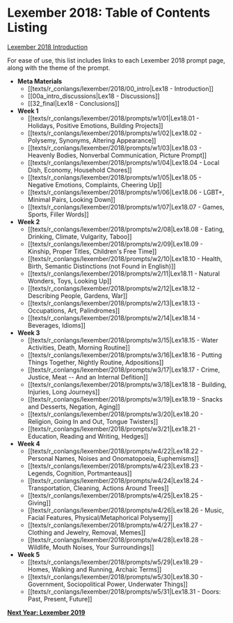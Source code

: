 # Lexember 2018: Table of Contents Listing
[Lexember 2018 Introduction](00_intro.md)

For ease of use, this list includes links to each Lexember 2018 prompt page, along with the theme of the prompt.

* **Meta Materials**
	* [[texts/r_conlangs/lexember/2018/00_intro|Lex18 - Introduction]]
	* [[00a_intro_discussions|Lex18 - Discussions]]
	* [[32_final|Lex18 - Conclusions]]
* **Week 1**
	* [[texts/r_conlangs/lexember/2018/prompts/w1/01|Lex18.01 - Holidays, Positive Emotions, Building Projects]]
	* [[texts/r_conlangs/lexember/2018/prompts/w1/02|Lex18.02 - Polysemy, Synonyms, Altering Appearance]]
	* [[texts/r_conlangs/lexember/2018/prompts/w1/03|Lex18.03 - Heavenly Bodies, Nonverbal Communication, Picture Prompt]]
	* [[texts/r_conlangs/lexember/2018/prompts/w1/04|Lex18.04 - Local Dish, Economy, Household Chores]]
	* [[texts/r_conlangs/lexember/2018/prompts/w1/05|Lex18.05 - Negative Emotions, Complaints, Cheering Up]]
	* [[texts/r_conlangs/lexember/2018/prompts/w1/06|Lex18.06 - LGBT+, Minimal Pairs, Looking Down]]
	* [[texts/r_conlangs/lexember/2018/prompts/w1/07|Lex18.07 - Games, Sports, Filler Words]]
* **Week 2**
	* [[texts/r_conlangs/lexember/2018/prompts/w2/08|Lex18.08 - Eating, Drinking, Climate, Vulgarity, Taboo]]
	* [[texts/r_conlangs/lexember/2018/prompts/w2/09|Lex18.09 - Kinship, Proper Titles, Children's Free Time]]
	* [[texts/r_conlangs/lexember/2018/prompts/w2/10|Lex18.10 - Health, Birth, Semantic Distinctions (not Found in English)]]
	* [[texts/r_conlangs/lexember/2018/prompts/w2/11|Lex18.11 - Natural Wonders, Toys, Looking Up]]
	* [[texts/r_conlangs/lexember/2018/prompts/w2/12|Lex18.12 - Describing People, Gardens, War]]
	* [[texts/r_conlangs/lexember/2018/prompts/w2/13|Lex18.13 - Occupations, Art, Palindromes]]
	* [[texts/r_conlangs/lexember/2018/prompts/w2/14|Lex18.14 - Beverages, Idioms]]
* **Week 3**
	* [[texts/r_conlangs/lexember/2018/prompts/w3/15|Lex18.15 - Water Activities, Death, Morning Routine]]
	* [[texts/r_conlangs/lexember/2018/prompts/w3/16|Lex18.16 - Putting Things Together, Nightly Routine, Adpositions]]
	* [[texts/r_conlangs/lexember/2018/prompts/w3/17|Lex18.17 - Crime, Justice, Meat -- And an Internal Defition]]
	* [[texts/r_conlangs/lexember/2018/prompts/w3/18|Lex18.18 - Building, Injuries, Long Journeys]]
	* [[texts/r_conlangs/lexember/2018/prompts/w3/19|Lex18.19 - Snacks and Desserts, Negation, Aging]]
	* [[texts/r_conlangs/lexember/2018/prompts/w3/20|Lex18.20 - Religion, Going In and Out, Tongue Twisters]]
	* [[texts/r_conlangs/lexember/2018/prompts/w3/21|Lex18.21 - Education, Reading and Writing, Hedges]]
* **Week 4**
	* [[texts/r_conlangs/lexember/2018/prompts/w4/22|Lex18.22 - Personal Names, Noises and Onomatopoeia, Euphemisms]]
	* [[texts/r_conlangs/lexember/2018/prompts/w4/23|Lex18.23 - Legends, Cognition, Portmanteaus]]
	* [[texts/r_conlangs/lexember/2018/prompts/w4/24|Lex18.24 - Transportation, Cleaning, Actions Around Trees]]
	* [[texts/r_conlangs/lexember/2018/prompts/w4/25|Lex18.25 - Giving]]
	* [[texts/r_conlangs/lexember/2018/prompts/w4/26|Lex18.26 - Music, Facial Features, Physical/Metaphorical Polysemy]]
	* [[texts/r_conlangs/lexember/2018/prompts/w4/27|Lex18.27 - Clothing and Jewelry, Removal, Memes]]
	* [[texts/r_conlangs/lexember/2018/prompts/w4/28|Lex18.28 - Wildlife, Mouth Noises, Your Surroundings]]
* **Week 5**
	* [[texts/r_conlangs/lexember/2018/prompts/w5/29|Lex18.29 - Homes, Walking and Running, Archaic Terms]]
	* [[texts/r_conlangs/lexember/2018/prompts/w5/30|Lex18.30 - Government, Sociopolitical Power, Underwater Things]]
	* [[texts/r_conlangs/lexember/2018/prompts/w5/31|Lex18.31 - Doors: Past, Present, Future]]

**[Next Year: Lexember 2019](toc_lex19.md)**
